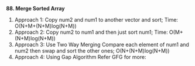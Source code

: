 **88. Merge Sorted Array**
1. Approach 1: Copy num2 and num1 to another vector and sort;  Time: O(N+M+(N+M)log(N+M))
2. Approach 2: Copy num2 to num1 and then just sort num1; Time: O(M+(N+M)log(N+M))
3. Approach 3: Use Two Way Merging Compare each element of num1 and num2 then swap and sort the other ones; O(N+(N+M)log(N+M))
3. Approach 4: Using Gap Algorithm Refer GFG for more: